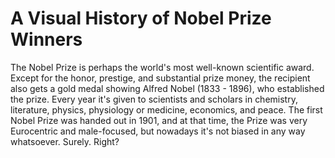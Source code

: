 # A Visual History of Nobel Prize Winners
The Nobel Prize is perhaps the world's most well-known scientific award. Except for the honor, prestige, and substantial prize money, the recipient also gets a gold medal showing Alfred Nobel (1833 - 1896), who established the prize. Every year it's given to scientists and scholars in chemistry, literature, physics, physiology or medicine, economics, and peace. The first Nobel Prize was handed out in 1901, and at that time, the Prize was very Eurocentric and male-focused, but nowadays it's not biased in any way whatsoever. Surely. Right?

